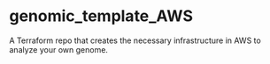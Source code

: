 # genomic_template_AWS
A Terraform repo that creates the necessary infrastructure in AWS to analyze your own genome.
